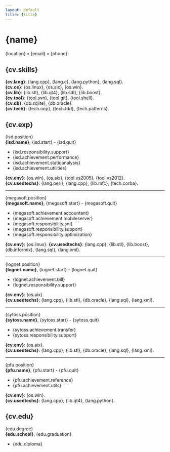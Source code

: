 ```yaml
---
layout: default
title: {title}
---
```


# {name}

{location} • {email} • {phone}

## {cv.skills}

**{cv.lang}**: {lang.cpp}, {lang.c}, {lang.python}, {lang.sql}.  
**{cv.os}**: {os.linux}, {os.aix}, {os.win}.  
**{cv.lib}**: {lib.stl}, {lib.qt4}, {lib.sdl}, {lib.boost}.  
**{cv.tool}**: {tool.svn}, {tool.git}, {tool.shell}.  
**{cv.db}**: {db.sqlite}, {db.oracle}.  
**{cv.tech}**: {tech.oop}, {tech.tdd}, {tech.patterns}.  

## {cv.exp}

{isd.position}  
**{isd.name}**, {isd.start} - {isd.quit}

* {isd.responsibility.support}
* {isd.achievement.performance}
* {isd.achievement.staticanalysis}
* {isd.achievement.utilities}

**{cv.env}**: {os.win}, {os.aix}, {tool.vs2005}, {tool.vs2012}.  
**{cv.usedtechs}**: {lang.perl}, {lang.cpp}, {lib.mfc}, {tech.corba}.

----

{megasoft.position}  
**{megasoft.name}**, {megasoft.start} - {megasoft.quit}

* {megasoft.achievement.accountant}
* {megasoft.achievement.mobileserver}
* {megasoft.responsibility.sql}
* {megasoft.responsibility.support}
* {megasoft.responsibility.optimization}

**{cv.env}**: {os.linux}.
**{cv.usedtechs}**: {lang.cpp}, {lib.stl}, {lib.boost}, {db.informix}, {lang.sql}, {lang.xml}.

----

{lognet.position}  
**{lognet.name}**, {lognet.start} - {lognet.quit}

* {lognet.achievement.bill}
* {lognet.responsibility.support}

**{cv.env}**: {os.aix}.  
**{cv.usedtechs}**: {lang.cpp}, {lib.stl}, {db.oracle}, {lang.sql}, {lang.xml}.

----

{sytoss.position}  
**{sytoss.name}**, {sytoss.start} - {sytoss.quit}

* {sytoss.achievement.transfer}
* {sytoss.responsibility.support}

**{cv.env}**: {os.aix}.  
**{cv.usedtechs}**: {lang.cpp}, {lib.stl}, {db.oracle}, {lang.sql}, {lang.xml}.

----

{pfu.position}  
**{pfu.name}**, {pfu.start} - {pfu.quit}

* {pfu.achievement.reference}
* {pfu.achievement.utils}

**{cv.env}**: {os.win}.  
**{cv.usedtechs}**: {lang.cpp}, {lib.qt4}, {lang.python}.

## {cv.edu}

{edu.degree}  
**{edu.school}**, {edu.graduation}

* {edu.diploma}
